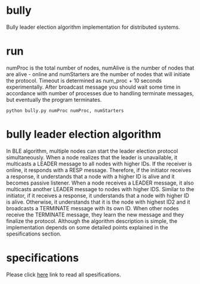 # bully

Bully leader election algorithm implementation for distributed systems.

# run

numProc is the total number of nodes, numAlive is the number of nodes that are alive - online and numStarters are the number of nodes that will initiate the protocol. Timeout is determined as num_proc + 10 seconds experimentally. After broadcast message you should wait some time in accordance with number of processes due to handling terminate messages, but eventually the program terminates.

    python bully.py numProc numProc, numStarters


# bully leader election algorithm

In BLE algorithm, multiple nodes can start the leader election protocol simultaneously. When a node realizes that the leader is unavailable, it multicasts
a LEADER message to all nodes with higher IDs. If the receiver is online, it responds with a RESP message. Therefore, if the initiator receives a response, it understands that a node with a higher ID is alive and it becomes passive listener. When a node receives a LEADER message, it also multicasts another LEADER message to nodes with higher IDS. Similar to the initiator, if it receives a response, it understands that a node with higher ID is alive. Otherwise, it understands that it is the node with highest ID2 and it broadcasts a TERMINATE message with its own ID. When other nodes receive the TERMINATE message, they learn the new message and they finalize the protocol. Although the algorithm description is simple, the implementation depends on some detailed points explained in the spesifications section.

# specifications

Please click [here](https://github.com/alaattinyilmaz/bully/blob/main/bully-election-specs.pdf) link to read all spesifications.
